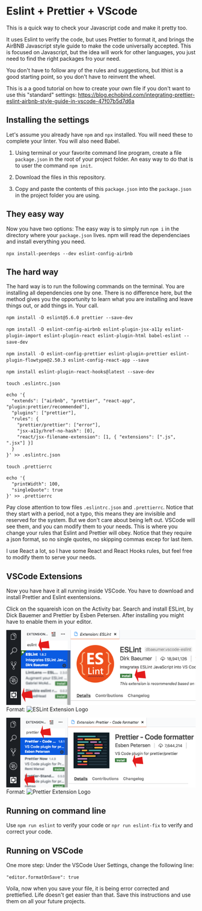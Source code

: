# Eslint + Prettier + VScode

This is a quick way to check your Javascript code and make it pretty too.

It uses Eslint to verify the code, but uses Prettier to format it, and brings the AirBNB Javascript style guide to make the code universally accepted. This is focused on Javascript, but the idea will work for other languages, you just need to find the right packages fro your need.

You don't have to follow any of the rules and suggestions, but ithist is a good starting point, so you don't have to reinvent the wheel.

This is a a good tutorial on how to create your own file if you don't want to use this "standard" settings:
https://blog.echobind.com/integrating-prettier-eslint-airbnb-style-guide-in-vscode-47f07b5d7d6a

## Installing the settings

Let's assume you already have `npm` and `npx` installed. You will need these to complete your linter. You will also need Babel.

1. Using terminal or your favorite command line program, create a file `package.json` in the root of your project folder. An easy way to do that is to user the command `npm init`.

2. Download the files in this repository.

3. Copy and paste the contents of this `package.json` into the `package.json` in the project folder you are using.

## They easy way

Now you have two options: The easy way is to simply run `npm i` in the directory where your `package.json` lives. npm will read the dependenciaes and install everything you need.

`npx install-peerdeps --dev eslint-config-airbnb`

## The hard way

The hard way is to run the following commands on the terminal. You are installing all dependencies one by one. There is no difference here, but the method gives you the opportunity to learn what you are installing and leave things out, or add things in. Your call.

`npm install -D eslint@5.6.0 prettier --save-dev`

`npm install -D eslint-config-airbnb eslint-plugin-jsx-a11y eslint-plugin-import eslint-plugin-react eslint-plugin-html babel-eslint --save-dev`

`npm install -D eslint-config-prettier eslint-plugin-prettier eslint-plugin-flowtype@2.50.3 eslint-config-react-app --save`

`npm install eslint-plugin-react-hooks@latest --save-dev`

`touch .eslintrc.json`

```
echo '{
  "extends": ["airbnb", "prettier", "react-app", "plugin:prettier/recommended"],
  "plugins": ["prettier"],
  "rules": {
    "prettier/prettier": ["error"],
    "jsx-a11y/href-no-hash": [0],
    "react/jsx-filename-extension": [1, { "extensions": [".js", ".jsx"] }]
  }
}' >> .eslintrc.json
```

`touch .prettierrc`

```
echo '{
  "printWidth": 100,
  "singleQuote": true
}' >> .prettierrc
```

Pay close attention to tow files `.eslintrc.json` and `.prettierrc`. Notice that they start with a period, not a typo, this means they are invisible and reserved for the system. But we don't care about being left out. VSCode will see them, and you can modify them to your needs. This is where you change your rules that Eslint and Prettier will obey. Notice that they require a json format, so no single quotes, no skipping commas excep for last item.

I use React a lot, so I have some React and React Hooks rules, but feel free to modify them to serve your needs.

## VSCode Extensions

Now you have have it all running inside VSCode. You have to download and install Prettier and Eslint exentensions.

Click on the squareish icon on the Activity bar. Search and install ESLint, by Dick Bauemer and Prettier by Esben Petersen. After installing you might have to enable them in your editor.

![ESLint](/images/eslint.png)
Format: ![ESLint Extension Logo](https://github.com/mauabe/eslint-prettier-vscode)

![Prettier](/images/prettier.png)
Format: ![Prettier Extension Logo](https://github.com/mauabe/eslint-prettier-vscode)

## Running on command line

Use `npm run eslint` to verify your code or `npr run eslint-fix` to verify and correct your code.

## Running on VSCode

One more step: Under the VSCode User Settings, change the following line:

`"editor.formatOnSave": true`

Voila, now when you save your file, it is being error corrected and prettiefied. Life doesn't get easier than that. Save this instructions and use them on all your future projects.
